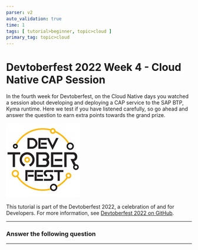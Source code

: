 ```yaml
---
parser: v2
auto_validation: true
time: 1
tags: [ tutorial>beginner, topic>cloud ]
primary_tag: topic>cloud
---
```


# Devtoberfest 2022 Week 4 - Cloud Native CAP Session
<!-- description --> In the fourth week for Devtoberfest, on the Cloud Native days you watched a session about developing and deploying a CAP service to the SAP BTP, Kyma runtime. Here we test if you have listened carefully, so go ahead and answer the question to earn extra points towards the grand prize.

![Devtoberfest](Devtoberfest.jpg)

This tutorial is part of the Devtoberfest 2022, a celebration of and for Developers. For more information, see [Devtoberfest 2022 on GitHub](https://github.com/SAP-samples/devtoberfest-2022).

---

### Answer the following question




---
